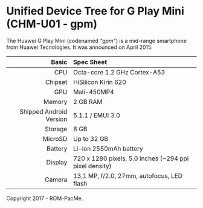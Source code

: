 Unified Device Tree for G Play Mini (CHM-U01 - gpm)
===========================================

The Huawei G Play Mini (codenamed _"gpm"_) is a mid-range smartphone from Huawei Tecnologies.
It was announced on April 2015.

Basic   | Spec Sheet
-------:|:-------------------------
CPU     | Octa-core 1.2 GHz Cortex-A53
Chipset | HiSilicon Kirin 620
GPU     | Mali-450MP4
Memory  | 2 GB RAM
Shipped Android Version | 5.1.1 / EMUI 3.0
Storage | 8 GB
MicroSD | Up to 32 GB
Battery | Li-ion 2550mAh battery
Display | 720 x 1280 pixels, 5.0 inches (~294 ppi pixel density)
Camera  | 13,1 MP, f/2.0, 27mm, autofocus, LED flash

Copyright 2017 - ROM-PacMe.